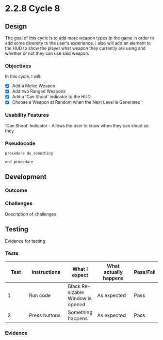# 2.2.8 Cycle 8

## Design

The goal of this cycle is to add more weapon types to the game in order to add some diversity to the user's experience. I also will add an element to the HUD to show the player what weapon they currently are using and whether or not they can use said weapon.

### Objectives

In this cycle, I will:

* [x] Add a Melee Weapon
* [x] Add two Ranged Weapons
* [x] Add a 'Can Shoot' indicator to the HUD
* [x] Choose a Weapon at Random when the Next Level is Generated

### Usability Features

'Can Shoot' Indicator - Allows the user to know when they can shoot so they&#x20;

### Pseudocode

```
procedure do_something
    
end procedure
```

## Development

### Outcome

### Challenges

Description of challenges

## Testing

Evidence for testing

### Tests

<table><thead><tr><th width="90">Test</th><th width="141">Instructions</th><th>What I expect</th><th width="163">What actually happens</th><th>Pass/Fail</th></tr></thead><tbody><tr><td>1</td><td>Run code</td><td>Black Re-sizable Window is opened</td><td>As expected</td><td>Pass</td></tr><tr><td>2</td><td>Press buttons</td><td>Something happens</td><td>As expected</td><td>Pass</td></tr></tbody></table>

### Evidence
